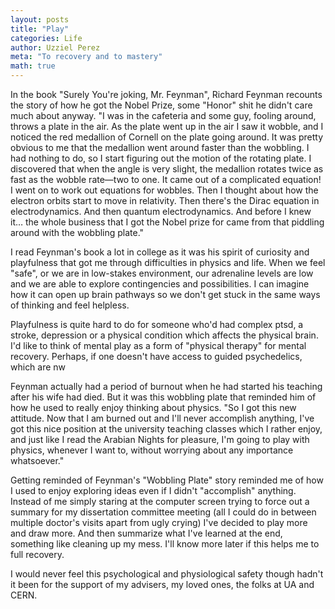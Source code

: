 ```yaml
---
layout: posts
title: "Play"
categories: Life
author: Uzziel Perez
meta: "To recovery and to mastery"
math: true
---
```


In the book "Surely You're joking, Mr. Feynman", Richard Feynman recounts the story of how he got the Nobel Prize, some "Honor" shit he didn't care much about anyway. "I was in the cafeteria and some guy, fooling around, throws a plate in the air. As the plate went up in the air I saw it wobble, and I noticed the red medallion of Cornell on the plate going around. It was pretty obvious to me that the medallion went around faster than the wobbling. I had nothing to do, so I start figuring out the motion of the rotating plate. I discovered that when the angle is very slight, the medallion rotates twice as fast as the wobble rate—two to one. It came out of a complicated equation! I went on to work out equations for wobbles. Then I thought about how the electron orbits start to move in relativity. Then there's the Dirac equation in electrodynamics. And then quantum electrodynamics. And before I knew it… the whole business that I got the Nobel prize for came from that piddling around with the wobbling plate."

I read Feynman's book a lot in college as it was his spirit of curiosity and playfulness that got me through difficulties in physics and life. When we feel "safe", or we are in low-stakes environment, our adrenaline levels are low and we are able to explore contingencies and possibilities. I can imagine how it can open up brain pathways so we don't get stuck in the same ways of thinking and feel helpless.

Playfulness is quite hard to do for someone who'd had complex ptsd, a stroke, depression or a physical condition which affects the physical brain. I'd like to think of mental play as a form of "physical therapy" for mental recovery. Perhaps, if one doesn't have access to guided psychedelics, which are nw

Feynman actually had a period of burnout when he had started his teaching after his wife had died. But it was this wobbling plate that reminded him of how he used to really enjoy thinking about physics. "So I got this new attitude. Now that I am burned out and I'll never accomplish anything, I've got this nice position at the university teaching classes which I rather enjoy, and just like I read the Arabian Nights for pleasure, I'm going to play with physics, whenever I want to, without worrying about any importance whatsoever."

Getting reminded of Feynman's "Wobbling Plate" story reminded me of how I used to enjoy exploring ideas even if I didn't "accomplish" anything. Instead of me simply staring at the computer screen trying to force out a summary for my dissertation committee meeting (all I could do in between multiple doctor's visits apart from ugly crying) I've decided to play more and draw more. And then summarize what I've learned at the end, something like cleaning up my mess. I'll know more later if this helps me to full recovery.

I would never feel this psychological and physiological safety though hadn't it been for the support of my advisers, my loved ones, the folks at UA and CERN. 
